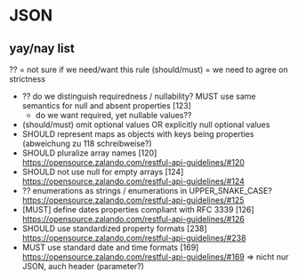 # JSON

## yay/nay list

?? = not sure if we need/want this rule
(should/must) = we need to agree on strictness

- ?? do we distinguish requiredness / nullability? MUST use same semantics for null and absent properties [123]
  - do we want required, yet nullable values??
- (should/must) omit optional values OR explicitly null optional values
- SHOULD represent maps as objects with keys being properties (abweichung zu 118 schreibweise?)
- SHOULD pluralize array names [120] <https://opensource.zalando.com/restful-api-guidelines/#120>
- SHOULD not use null for empty arrays [124] <https://opensource.zalando.com/restful-api-guidelines/#124>
- ?? enumerations as strings / enumerations in UPPER_SNAKE_CASE? <https://opensource.zalando.com/restful-api-guidelines/#125>
- [MUST] define dates properties compliant with RFC 3339 [126] <https://opensource.zalando.com/restful-api-guidelines/#126>
- SHOULD use standardized property formats [238] <https://opensource.zalando.com/restful-api-guidelines/#238>
- MUST use standard date and time formats [169] <https://opensource.zalando.com/restful-api-guidelines/#169> => nicht nur JSON, auch header (parameter?)
